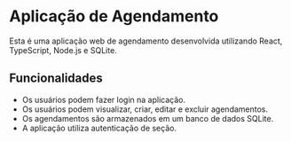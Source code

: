 # Aplicação de Agendamento

Esta é uma aplicação web de agendamento desenvolvida utilizando React, TypeScript, Node.js e SQLite.

## Funcionalidades

- Os usuários podem fazer login na aplicação.
- Os usuários podem visualizar, criar, editar e excluir agendamentos.
- Os agendamentos são armazenados em um banco de dados SQLite.
- A aplicação utiliza autenticação de seção.
